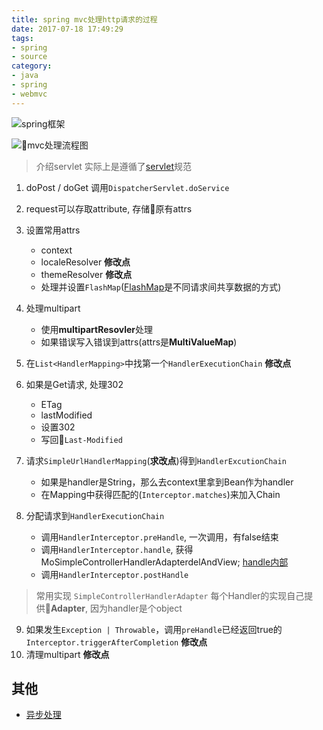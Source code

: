 ```yaml
---
title: spring mvc处理http请求的过程
date: 2017-07-18 17:49:29
tags:
- spring
- source
category:
- java
- spring
- webmvc
---
```


![spring框架](http://www.plantuml.com/plantuml/svg/SoWkIImgAStDuOekBYZAp4jNIChFBubLI2nM27RYIixFBSZFIyqhKO39vfObWoM1j8AoUr5gQXvNNdv9ga9EQbg9GduQM9phnVwPpzOiVB6iySNwBSzdjN2bvgKeW5GXx4XDp2i6cmDcmSNBKvF0ea0QBfQSdrUIMW5nKd991LUmauAkhXs8QQNmihNt-TvrN21BuM9Fzkv_FcK55nUG0nO4ss2byBIdzUc4rN2bG1ki55viQ0OfTG2w3nW20000 "spring-all-comp@1-15")

![mvc处理流程图](http://www.plantuml.com/plantuml/png/FOxD2i8m48IlPPyYn_RW3tfBG0iYU174DmZDjWsaIKYsec_lrafEk_lDB3Dj9fredXn84nuXqsuT2cnVJxCZ6ra_Du96zFK7SmEoAlo9ERmS9WNeZUr1thHt1jDTnsZzK6q794Q6BM9p4l_r-kwGRF2NqMglG8u_B8xx0nynuMehmWAvKQ6Tm-KDMixauby0 "spring-mvc-activity@1-13")



> 介绍servlet
> 实际上是遵循了[servlet](/java/servlet/)规范

1. doPost / doGet 调用`DispatcherServlet.doService`
2. request可以存取attribute, 存储原有attrs
3. 设置常用attrs
	- context
	- localeResolver **修改点**
	- themeResolver **修改点**
	- 处理并设置`FlashMap`([FlashMap](/java/spring/webmvc/spring-flashmap/)是不同请求间共享数据的方式)
4. 处理multipart 
	- 使用**multipartResovler**处理
	- 如果错误写入错误到attrs(attrs是**MultiValueMap**)

5. 在`List<HandlerMapping>`中找第一个`HandlerExecutionChain` **修改点**
6. 如果是Get请求, 处理302
	- ETag
	- lastModified
	- 设置302
	- 写回`Last-Modified`
7. 请求`SimpleUrlHandlerMapping`(**求改点**)得到`HandlerExcutionChain`
	- 如果是handler是String，那么去context里拿到Bean作为handler
	- 在Mapping中获得匹配的(`Interceptor.matches`)来加入Chain
8. 分配请求到`HandlerExecutionChain`
	- 调用`HandlerInterceptor.preHandle`, 一次调用，有false结束
	- 调用`HandlerInterceptor.handle`, 获得MoSimpleControllerHandlerAdapterdelAndView; [handle内部](/java/spring/webmvc/handlerSimpleControllerHandlerAdapter)
	- 调用`HandlerInterceptor.postHandle`
> 常用实现 `SimpleControllerHandlerAdapter`
> 每个Handler的实现自己提供**Adapter**, 因为handler是个object



9. 如果发生`Exception | Throwable`，调用`preHandle`已经返回true的`Interceptor.triggerAfterCompletion` **修改点**
10. 清理multipart **修改点**

其他
---
- [异步处理](/java/spring/webmvc/async)